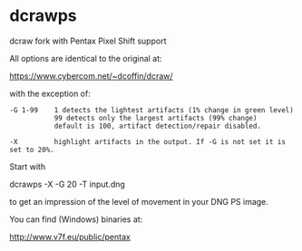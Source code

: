 # dcrawps
dcraw fork with Pentax Pixel Shift support

All options are identical to the original at:

https://www.cybercom.net/~dcoffin/dcraw/

with the exception of:

```
-G 1-99    1 detects the lightest artifacts (1% change in green level)
           99 detects only the largest artifacts (99% change)
           default is 100, artifact detection/repair disabled.

-X         highlight artifacts in the output. If -G is not set it is set to 20%.
```

Start with

dcrawps -X -G 20 -T input.dng

to get an impression of the level of movement in your DNG PS image.


You can find (Windows) binaries at:

http://www.v7f.eu/public/pentax
